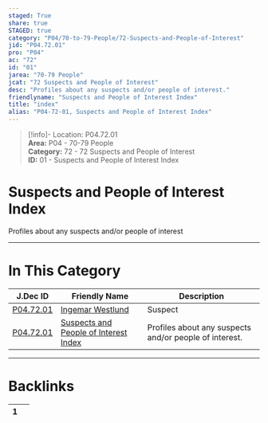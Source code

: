 ```yaml
---  
staged: True  
share: true  
STAGED: true  
category: "P04/70-to-79-People/72-Suspects-and-People-of-Interest"  
jid: "P04.72.01"  
pro: "P04"  
ac: "72"  
id: "01"  
jarea: "70-79 People"  
jcat: "72 Suspects and People of Interest"  
desc: "Profiles about any suspects and/or people of interest."  
friendlyname: "Suspects and People of Interest Index"  
title: "index"  
alias: "P04-72-01, Suspects and People of Interest Index"  
---  
```

>[!info]- Location: P04.72.01  
>**Area:** P04 - 70-79 People  
>**Category:** 72 - 72 Suspects and People of Interest  
>**ID:** 01 - Suspects and People of Interest Index  
  
# Suspects and People of Interest Index  
  
Profiles about any suspects and/or people of interest  
   
  
  
---  
# In This Category  
  
| J.Dec ID                                                                                                                | Friendly Name                                                                                                                         | Description                                            |  
| ----------------------------------------------------------------------------------------------------------------------- | ------------------------------------------------------------------------------------------------------------------------------------- | ------------------------------------------------------ |  
| [P04.72.01](./01-Ingemar-Westlund.md) | [Ingemar Westlund](./01-Ingemar-Westlund.md)        | Suspect                                                |  
| [P04.72.01](index.md)               | [Suspects and People of Interest Index](index.md) | Profiles about any suspects and/or people of interest. |  
  
  
---  
# Backlinks  
<div><table class="dataview table-view-table"><thead class="table-view-thead"><tr class="table-view-tr-header"><th class="table-view-th"><span></span><span class="dataview small-text">1</span></th><th class="table-view-th"><span></span></th></tr></thead><tbody class="table-view-tbody"></tbody></table></div>